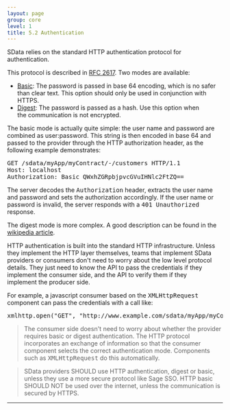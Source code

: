 ```yaml
---
layout: page
group: core
level: 1
title: 5.2 Authentication
---
```


SData&nbsp;relies on the standard&nbsp;HTTP authentication protocol for authentication.

This protocol is described in
[RFC 2617](http://www.ietf.org/rfc/rfc2617.txt). Two modes are
available:

*   [Basic](http://en.wikipedia.org/wiki/Basic_access_authentication):
The password is passed in base 64 encoding, which is no safer than clear text.
This option should only be used in conjunction with HTTPS.
*   [Digest](http://en.wikipedia.org/wiki/Digest_access_authentication):
The password is passed as a hash. Use this option&nbsp;when the&nbsp;communication is not
encrypted.

The basic mode is actually quite simple: the user name and password are
combined as user:password. This string is then encoded in base 64 and passed to
the provider through the HTTP authorization header, as the following example
demonstrates:

<pre>GET /sdata/myApp/myContract/-/customers HTTP/1.1
Host: localhost
Authorization: Basic QWxhZGRpbjpvcGVuIHNlc2FtZQ==</pre>

The server decodes the <tt>Authorization</tt> header, extracts the user name
and password and sets the authorization accordingly. If the user name or
password is invalid, the server responds with a <tt>401 Unauthorized</tt>
response.

The digest mode is more complex. A good description can be found in the
[wikipedia
article](http://en.wikipedia.org/wiki/Digest_access_authentication).

HTTP&nbsp;authentication is built into the standard HTTP infrastructure.&nbsp;Unless
they implement the HTTP layer themselves, teams that implement SData providers
or consumers don't need to worry about the low level protocol details. They just
need to know the API&nbsp;to pass the credentials if they implement the consumer
side, and the API to verify them&nbsp;if they implement&nbsp;the producer side.

For example, a javascript consumer based on the <tt>XMLHttpRequest</tt>
component can pass the credentials with a call like:

<pre>xmlhttp.open("GET", "http://www.example.com/sdata/myApp/myContract/-/customers", false, "admin", "sesame");</pre>

<blockquote class="note">The consumer side doesn't need to worry about whether the
provider requires basic or digest authentication. The HTTP protocol incorporates
an exchange of information&nbsp;so that&nbsp;the consumer component&nbsp;selects the correct
authentication mode. Components such as <tt>XMLHttpRequest</tt> do this
automatically.</blockquote>

<blockquote class="compliance">SData providers SHOULD use HTTP authentication, digest or basic,
unless they use a more secure protocol like Sage SSO. HTTP basic SHOULD NOT be
used over the internet, unless the communication is secured by HTTPS.</blockquote>

* * *